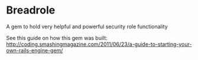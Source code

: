 Breadrole
=========

A gem to hold very helpful and powerful security role functionality

See this guide on how this gem was built:
http://coding.smashingmagazine.com/2011/06/23/a-guide-to-starting-your-own-rails-engine-gem/